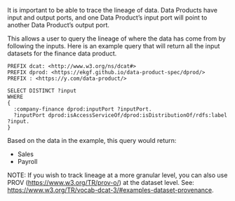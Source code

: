 It is important to be able to trace the lineage of data. Data Products have input and output ports, and one Data Product’s input port will point to another Data Product’s output port.

This allows a user to query the lineage of where the data has come from by following the inputs. Here is an example query that will return all the input datasets for the finance data product.

```sparql
PREFIX dcat: <http://www.w3.org/ns/dcat#>
PREFIX dprod: <https://ekgf.github.io/data-product-spec/dprod/>
PREFIX : <https://y.com/data-product/>

SELECT DISTINCT ?input
WHERE
{ 
  :company-finance dprod:inputPort ?inputPort.
  ?inputPort dprod:isAccessServiceOf/dprod:isDistributionOf/rdfs:label ?input.
}
```

Based on the data in the example, this query would return:
- Sales
- Payroll

NOTE: If you wish to track lineage at a more granular level, you can also use PROV (https://www.w3.org/TR/prov-o/) at the dataset level. See: https://www.w3.org/TR/vocab-dcat-3/#examples-dataset-provenance.
